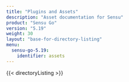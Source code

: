 ```yaml
---
title: "Plugins and Assets"
description: "Asset documentation for Sensu"
product: "Sensu Go"
version: "5.19"
weight: 30
layout: "base-for-directory-listing"
menu:
  sensu-go-5.19:
    identifier: assets
---
```


{{< directoryListing >}}
